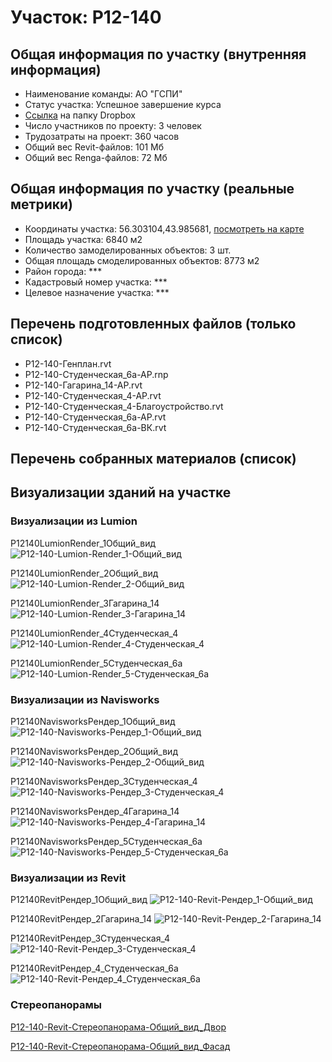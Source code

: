 # Участок: P12-140
## Общая информация по участку (внутренняя информация)
+ Наименование команды: АО "ГСПИ"
+ Статус участка: Успешное завершение курса
+ [Ссылка](https://www.dropbox.com/sh/wvvgv1nw1iqred9/AAAykho7F7rqJh0N4Vf0WCyDa/P12_140?dl=0) на папку Dropbox
+ Число участников по проекту: 3 человек
+ Трудозатраты на проект: 360 часов
+ Общий вес Revit-файлов: 101 Мб
+ Общий вес Renga-файлов: 72 Мб
## Общая информация по участку (реальные метрики)
+ Координаты участка: 56.303104,43.985681, [посмотреть на карте](yandex.ru/maps/47/nizhny-novgorod/?ll=56.303104%2C43.985681&z=19)
+ Площадь участка: 6840 м2
+ Количество замоделированных объектов: 3 шт.
+ Общая площадь смоделированных объектов: 8773 м2
+ Район города: *** 
+ Кадастровый номер участка: *** 
+ Целевое назначение участка: *** 
## Перечень подготовленных файлов (только список)
+ P12-140-Генплан.rvt
+ P12-140-Студенческая_6а-АР.rnp
+ Р12-140-Гагарина_14-АР.rvt
+ Р12-140-Студенческая_4-АР.rvt
+ Р12-140-Студенческая_4-Благоустройство.rvt
+ Р12-140-Студенческая_6а-АР.rvt
+ Р12-140-Студенческая_6а-ВК.rvt
## Перечень собранных материалов (список)
## Визуализации зданий на участке
### Визуализации из Lumion
Р12140LumionRender_1Общий_вид
![Р12-140-Lumion-Render_1-Общий_вид](/Images/P12_140/Р12-140-Lumion-Render_1-Общий_вид_Compressed.jpg)

Р12140LumionRender_2Общий_вид
![Р12-140-Lumion-Render_2-Общий_вид](/Images/P12_140/Р12-140-Lumion-Render_2-Общий_вид_Compressed.jpg)

Р12140LumionRender_3Гагарина_14
![Р12-140-Lumion-Render_3-Гагарина_14](/Images/P12_140/Р12-140-Lumion-Render_3-Гагарина_14_Compressed.jpg)

Р12140LumionRender_4Студенческая_4
![Р12-140-Lumion-Render_4-Студенческая_4](/Images/P12_140/Р12-140-Lumion-Render_4-Студенческая_4_Compressed.jpg)

Р12140LumionRender_5Студенческая_6а
![Р12-140-Lumion-Render_5-Студенческая_6а](/Images/P12_140/Р12-140-Lumion-Render_5-Студенческая_6а_Compressed.jpg)

### Визуализации из Navisworks
P12140NavisworksРендер_1Общий_вид
![P12-140-Navisworks-Рендер_1-Общий_вид](/Images/P12_140/P12-140-Navisworks-Рендер_1-Общий_вид_Compressed.jpg)

P12140NavisworksРендер_2Общий_вид
![P12-140-Navisworks-Рендер_2-Общий_вид](/Images/P12_140/P12-140-Navisworks-Рендер_2-Общий_вид_Compressed.jpg)

P12140NavisworksРендер_3Студенческая_4
![P12-140-Navisworks-Рендер_3-Студенческая_4](/Images/P12_140/P12-140-Navisworks-Рендер_3-Студенческая_4_Compressed.jpg)

P12140NavisworksРендер_4Гагарина_14
![P12-140-Navisworks-Рендер_4-Гагарина_14](/Images/P12_140/P12-140-Navisworks-Рендер_4-Гагарина_14_Compressed.jpg)

P12140NavisworksРендер_5Студенческая_6а
![P12-140-Navisworks-Рендер_5-Студенческая_6а](/Images/P12_140/P12-140-Navisworks-Рендер_5-Студенческая_6а_Compressed.jpg)

### Визуализации из Revit
P12140RevitРендер_1Общий_вид
![P12-140-Revit-Рендер_1-Общий_вид](/Images/P12_140/P12-140-Revit-Рендер_1-Общий_вид_Compressed.jpg)

P12140RevitРендер_2Гагарина_14
![P12-140-Revit-Рендер_2-Гагарина_14](/Images/P12_140/P12-140-Revit-Рендер_2-Гагарина_14_Compressed.jpg)

P12140RevitРендер_3Студенческая_4
![P12-140-Revit-Рендер_3-Студенческая_4](/Images/P12_140/P12-140-Revit-Рендер_3-Студенческая_4_Compressed.jpg)

P12140RevitРендер_4_Студенческая_6а
![P12-140-Revit-Рендер_4_Студенческая_6а](/Images/P12_140/P12-140-Revit-Рендер_4_Студенческая_6а_Compressed.jpg)

### Стереопанорамы
[P12-140-Revit-Стереопанорама-Общий_вид_Двор](https://pano.autodesk.com/pano.html?url=jpgs/635f22e8-b013-4cf8-a247-9052df4d5eb3&version=2)

[P12-140-Revit-Стереопанорама-Общий_вид_Фасад](https://pano.autodesk.com/pano.html?url=jpgs/5bb4214c-2bb6-4c1a-b7d3-8e5e6eb93933&version=2)

